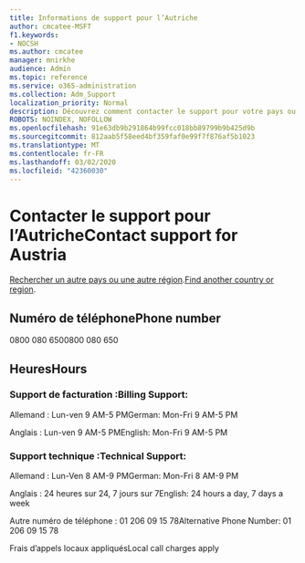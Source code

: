 ```yaml
---
title: Informations de support pour l’Autriche
author: cmcatee-MSFT
f1.keywords:
- NOCSH
ms.author: cmcatee
manager: mnirkhe
audience: Admin
ms.topic: reference
ms.service: o365-administration
ms.collection: Adm_Support
localization_priority: Normal
description: Découvrez comment contacter le support pour votre pays ou région.
ROBOTS: NOINDEX, NOFOLLOW
ms.openlocfilehash: 91e63db9b291864b99fcc018bb89799b9b425d9b
ms.sourcegitcommit: 812aab5f58eed4bf359faf0e99f7f876af5b1023
ms.translationtype: MT
ms.contentlocale: fr-FR
ms.lasthandoff: 03/02/2020
ms.locfileid: "42360030"
---
```

# <a name="contact-support-for-austria"></a><span data-ttu-id="34675-103">Contacter le support pour l’Autriche</span><span class="sxs-lookup"><span data-stu-id="34675-103">Contact support for Austria</span></span>

<span data-ttu-id="34675-104">[Rechercher un autre pays ou une autre région](../contact-support-for-business-products.md).</span><span class="sxs-lookup"><span data-stu-id="34675-104">[Find another country or region](../contact-support-for-business-products.md).</span></span>

## <a name="phone-number"></a><span data-ttu-id="34675-105">Numéro de téléphone</span><span class="sxs-lookup"><span data-stu-id="34675-105">Phone number</span></span>
<span data-ttu-id="34675-106">0800 080 650</span><span class="sxs-lookup"><span data-stu-id="34675-106">0800 080 650</span></span>

## <a name="hours"></a><span data-ttu-id="34675-107">Heures</span><span class="sxs-lookup"><span data-stu-id="34675-107">Hours</span></span>
### <a name="billing-support"></a><span data-ttu-id="34675-108">Support de facturation :</span><span class="sxs-lookup"><span data-stu-id="34675-108">Billing Support:</span></span>

<span data-ttu-id="34675-109">Allemand : Lun-ven 9 AM-5 PM</span><span class="sxs-lookup"><span data-stu-id="34675-109">German: Mon-Fri 9 AM-5 PM</span></span>

<span data-ttu-id="34675-110">Anglais : Lun-ven 9 AM-5 PM</span><span class="sxs-lookup"><span data-stu-id="34675-110">English: Mon-Fri 9 AM-5 PM</span></span>

### <a name="technical-support"></a><span data-ttu-id="34675-111">Support technique :</span><span class="sxs-lookup"><span data-stu-id="34675-111">Technical Support:</span></span>

<span data-ttu-id="34675-112">Allemand : Lun-Ven 8 AM-9 PM</span><span class="sxs-lookup"><span data-stu-id="34675-112">German: Mon-Fri 8 AM-9 PM</span></span>

<span data-ttu-id="34675-113">Anglais : 24 heures sur 24, 7 jours sur 7</span><span class="sxs-lookup"><span data-stu-id="34675-113">English: 24 hours a day, 7 days a week</span></span>

<span data-ttu-id="34675-114">Autre numéro de téléphone : 01 206 09 15 78</span><span class="sxs-lookup"><span data-stu-id="34675-114">Alternative Phone Number: 01 206 09 15 78</span></span>

<span data-ttu-id="34675-115">Frais d’appels locaux appliqués</span><span class="sxs-lookup"><span data-stu-id="34675-115">Local call charges apply</span></span>
